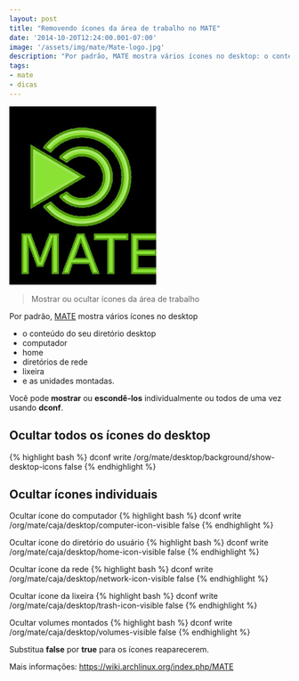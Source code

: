 ```yaml
---
layout: post
title: "Removendo ícones da área de trabalho no MATE"
date: '2014-10-20T12:24:00.001-07:00'
image: '/assets/img/mate/Mate-logo.jpg'
description: "Por padrão, MATE mostra vários ícones no desktop: o conteúdo do seu diretório desktop, computador, home e diretórios de rede, a lixeira e as unidades montadas."
tags:
- mate
- dicas
---
```


![Removendo ícones da área de trabalho no MATE](/assets/img/mate/Mate-logo.jpg "Removendo ícones da área de trabalho no MATE")

> Mostrar ou ocultar ícones da área de trabalho

Por padrão, [MATE](https://mate-desktop.org/pt/) mostra vários ícones no desktop
* o conteúdo do seu diretório desktop
* computador
* home
* diretórios de rede
* lixeira 
* e as unidades montadas.

Você pode __mostrar__ ou __escondê-los__ individualmente ou todos de uma vez usando __dconf__.

## Ocultar todos os ícones do desktop
{% highlight bash %}
dconf write /org/mate/desktop/background/show-desktop-icons false
{% endhighlight %}

## Ocultar ícones individuais

Ocultar ícone do computador
{% highlight bash %}
dconf write /org/mate/caja/desktop/computer-icon-visible false
{% endhighlight %}

Ocultar ícone do diretório do usuário
{% highlight bash %}
dconf write /org/mate/caja/desktop/home-icon-visible false
{% endhighlight %} 

Ocultar ícone da rede
{% highlight bash %} 
dconf write /org/mate/caja/desktop/network-icon-visible false
{% endhighlight %}

Ocultar ícone da lixeira
{% highlight bash %}
dconf write /org/mate/caja/desktop/trash-icon-visible false
{% endhighlight %}

Ocultar volumes montados
{% highlight bash %}
dconf write /org/mate/caja/desktop/volumes-visible false
{% endhighlight %}

Substitua __false__ por __true__ para os ícones reaparecerem.

Mais informações: https://wiki.archlinux.org/index.php/MATE

<script async src="https://pagead2.googlesyndication.com/pagead/js/adsbygoogle.js"></script>

<!-- Informat -->
<ins class="adsbygoogle"
 style="display:block"
 data-ad-client="ca-pub-2838251107855362"
 data-ad-slot="2327980059"
 data-ad-format="auto"
 data-full-width-responsive="true"></ins>

<script>
(adsbygoogle = window.adsbygoogle || []).push({});
</script>



